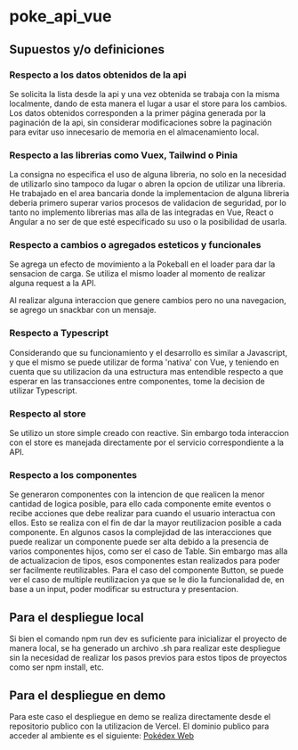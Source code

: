 # poke_api_vue

## Supuestos y/o definiciones

### Respecto a los datos obtenidos de la api

Se solicita la lista desde la api y una vez obtenida se trabaja con la misma localmente, dando de esta manera el lugar a usar el store para los cambios.
Los datos obtenidos corresponden a la primer página generada por la paginación de la api, sin considerar modificaciones sobre la paginación para evitar uso innecesario de memoria en el almacenamiento local.

### Respecto a las librerias como Vuex, Tailwind o Pinia

La consigna no especifica el uso de alguna libreria, no solo en la necesidad de utilizarlo sino tampoco da lugar o abren la opcion de utilizar una libreria.
He trabajado en el area bancaria donde la implementacion de alguna libreria deberia primero superar varios procesos de validacion de seguridad, por lo tanto no implemento librerias mas alla de las integradas en Vue, React o Angular a no ser de que esté especificado su uso o la posibilidad de usarla.

### Respecto a cambios o agregados esteticos y funcionales

Se agrega un efecto de movimiento a la Pokeball en el loader para dar la sensacion de carga.
Se utiliza el mismo loader al momento de realizar alguna request a la API.

Al realizar alguna interaccion que genere cambios pero no una navegacion, se agrego un snackbar con un mensaje.

### Respecto a Typescript

Considerando que su funcionamiento y el desarrollo es similar a Javascript, y que el mismo se puede utilizar de forma 'nativa' con Vue, y teniendo en cuenta que su utilizacion da una estructura mas entendible respecto a que esperar en las transacciones entre componentes, tome la decision de utilizar Typescript.

### Respecto al store

Se utilizo un store simple creado con reactive.
Sin embargo toda interaccion con el store es manejada directamente por el servicio correspondiente a la API.

### Respecto a los componentes

Se generaron componentes con la intencion de que realicen la menor cantidad de logica posible, para ello cada componente emite eventos o recibe acciones que debe realizar para cuando el usuario interactua con ellos.
Esto se realiza con el fin de dar la mayor reutilizacion posible a cada componente.
En algunos casos la complejidad de las interacciones que puede realizar un componente puede ser alta debido a la presencia de varios componentes hijos, como ser el caso de Table. Sin embargo mas alla de actualizacion de tipos, esos componentes estan realizados para poder ser facilmente reutilizables.
Para el caso del componente Button, se puede ver el caso de multiple reutilizacion ya que se le dio la funcionalidad de, en base a un input, poder modificar su estructura y presentacion.

## Para el despliegue local

Si bien el comando npm run dev es suficiente para inicializar el proyecto de manera local, se ha generado un archivo .sh para realizar este despliegue sin la necesidad de realizar los pasos previos para estos tipos de proyectos como ser npm install, etc.

## Para el despliegue en demo

Para este caso el despliegue en demo se realiza directamente desde el repositorio publico con la utilizacion de Vercel. El dominio publico para acceder al ambiente es el siguiente: [Pokédex Web](https://poke-api-vue-eta.vercel.app/)
